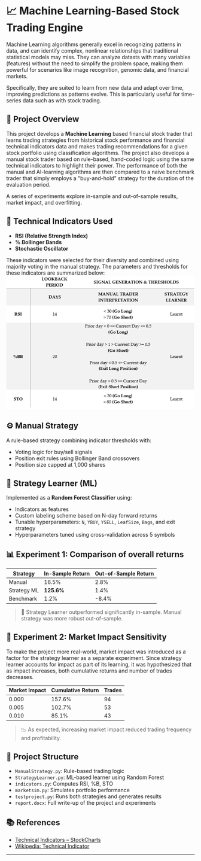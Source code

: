 
# 📈 Machine Learning-Based Stock Trading Engine
Machine Learning algorithms generally excel in recognizing patterns in data, and can identify complex, nonlinear relationships that traditional statistical models may miss. They can analyze datasts with many variables (features) without the need to simplify the problem space, making them powerful for scenarios like image recognition, genomic data, and financial markets.

Specifically, they are suited to learn from new data and adapt over time, improving predictions as patterns evolve. This is particularly useful for time-series data such as with stock trading.


## 🧠 Project Overview

This project develops a **Machine Learning** based financial stock trader that learns trading strategies from historical stock performance and financial technical indicators data and makes trading recommendations for a given stock portfolio using classification algorithms. The project also develops a manual stock trader based on rule-based, hand-coded logic using the same technical indicators to highlight their power. The performance of both the manual and AI-learning algorithms are then compared to a naive benchmark trader that simply employs a "buy-and-hold" strategy for the duration of the evaluation period.

A series of experiments explore in-sample and out-of-sample results, market impact, and overfitting.

## 🔧 Technical Indicators Used

- **RSI (Relative Strength Index)**
- **% Bollinger Bands**
- **Stochastic Oscillator**

These indicators were selected for their diversity and combined using majority voting in the manual strategy. The parameters and thresholds for these indicators are summarized below:
<img src="assets/in.png"/>

## ⚙️ Manual Strategy

A rule-based strategy combining indicator thresholds with:
- Voting logic for buy/sell signals
- Position exit rules using Bollinger Band crossovers
- Position size capped at 1,000 shares

## 🌲 Strategy Learner (ML)

Implemented as a **Random Forest Classifier** using:
- Indicators as features
- Custom labeling scheme based on N-day forward returns
- Tunable hyperparameters: `N`, `YBUY`, `YSELL`, `LeafSize`, `Bags`, and exit strategy
- Hyperparameters tuned using cross-validation across 5 symbols

## 📊 Experiment 1: Comparison of overall returns

| Strategy      | In-Sample Return | Out-of-Sample Return |
|---------------|------------------|-----------------------|
| Manual        | 16.5%            | 2.8%                  |
| Strategy ML   | **125.6%**       | 1.4%                  |
| Benchmark     | 1.2%             | -8.4%                 |

> 📌 Strategy Learner outperformed significantly in-sample. Manual strategy was more robust out-of-sample.

## 🧪 Experiment 2: Market Impact Sensitivity
To make the project more real-world, market impact was introduced as a factor for the strategy learner as a separate experiment. Since strategy learner accounts for impact as part of its learning, it was hypothesized that as impact increases, both cumulative returns and number of trades decreases.

| Market Impact | Cumulative Return | Trades |
|---------------|-------------------|--------|
| 0.000         | 157.6%            | 94     |
| 0.005         | 102.7%            | 53     |
| 0.010         | 85.1%             | 43     |

> 📉 As expected, increasing market impact reduced trading frequency and profitability.

## 📁 Project Structure

- `ManualStrategy.py`: Rule-based trading logic
- `StrategyLearner.py`: ML-based learner using Random Forest
- `indicators.py`: Computes RSI, %B, STO
- `marketsim.py`: Simulates portfolio performance
- `testproject.py`: Runs both strategies and generates results
- `report.docx`: Full write-up of the project and experiments

## 📚 References

- [Technical Indicators – StockCharts](https://school.stockcharts.com/doku.php?id=technical_indicators)
- [Wikipedia: Technical Indicator](https://en.wikipedia.org/wiki/Technical_indicator)

---
